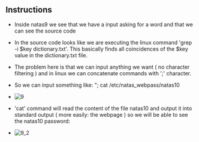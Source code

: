## Instructions

- Inside natas9 we see that we have a input asking for a word and that we can see the source code
- In the source code looks like we are executing the linux command 'grep -i $key dictionary.txt'. This basically finds all coincidences of the \$key value in the dictionary.txt file.
- The problem here is that we can input anything we want ( no character filtering ) and in linux we can concatenate commands with ';' character.
- So we can input something like: "; cat /etc/natas_webpass/natas10
- ![9](https://github.com/user-attachments/assets/0d9a7581-1409-45e8-ac9f-6e8efad16d7b)

- 'cat' command will read the content of the file natas10 and output it into standard output ( more easily: the webpage ) so we will be able to see the natas10 password:
- ![9_2](https://github.com/user-attachments/assets/aa0c4e10-71ab-4205-8c8b-92ed0eb743f6)

